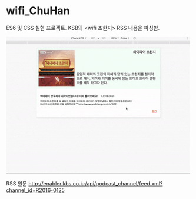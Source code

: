 # wifi_ChuHan
ES6 및 CSS 실험 프로젝트. 
KSB의 <wifi 초한지> RSS 내용을 파싱함. 


![screenShot](https://github.com/noovertime/wifi_ChuHan/blob/master/screenshot/result.gif)


RSS 원문 
http://enabler.kbs.co.kr/api/podcast_channel/feed.xml?channel_id=R2016-0125
